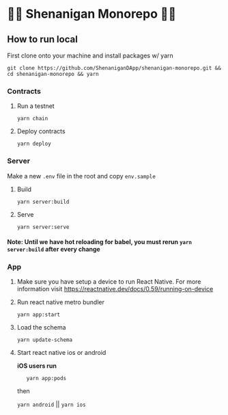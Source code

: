 # 🤸‍♀️️ Shenanigan Monorepo 🤸‍♀️️

## How to run local

First clone onto your machine and install packages w/ yarn

	git clone https://github.com/ShenaniganDApp/shenanigan-monorepo.git && cd shenanigan-monorepo && yarn

### Contracts

1. Run a testnet
   
    `yarn chain`

2. Deploy contracts
   
    `yarn deploy`

### Server
Make a new `.env` file in the root and copy `env.sample`

1. Build
   
    `yarn server:build`

2. Serve
   
    `yarn server:serve`

#### Note: Until we have hot reloading for babel, you must rerun `yarn server:build` after every change


### App

1. Make sure you have setup a device to run React Native. For more information visit https://reactnative.dev/docs/0.59/running-on-device

2. Run react native metro bundler

    `yarn app:start`

3. Load the schema
   
   `yarn update-schema`

4. Start react native ios or android

	**iOS users run**

    `	yarn app:pods`
	
	then

    `yarn android` || `yarn ios`